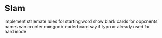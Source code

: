 # Slam
implement stalemate
rules for starting word
show blank cards for opponents
names
win counter
mongodb leaderboard
say if typo or already used for hard mode